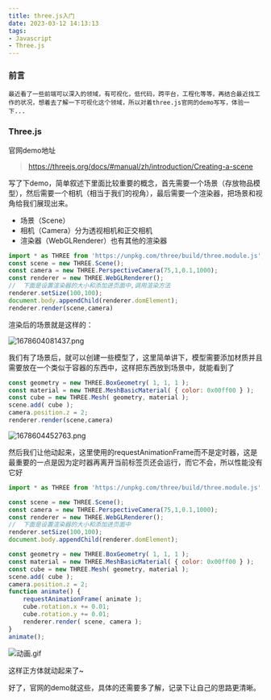 ```yaml
---
title: three.js入门
date: 2023-03-12 14:13:13
tags:
- Javascript
- Three.js
---
```


### 前言

	最近看了一些前端可以深入的领域，有可视化，低代码，跨平台，工程化等等，再结合最近找工作的状况，想着去了解一下可视化这个领域，所以对着three.js官网的demo写写，体验一下...

### Three.js

官网demo地址

> https://threejs.org/docs/#manual/zh/introduction/Creating-a-scene

写了下demo，简单叙述下里面比较重要的概念，首先需要一个场景（存放物品模型），然后需要一个相机（相当于我们的视角），最后需要一个渲染器，把场景和视角给我们展现出来。

- 场景（Scene）
- 相机（Camera）分为透视相机和正交相机
- 渲染器（WebGLRenderer）也有其他的渲染器

```javascript
import * as THREE from 'https://unpkg.com/three/build/three.module.js';
const scene = new THREE.Scene();
const camera = new THREE.PerspectiveCamera(75,1,0.1,1000);
const renderer = new THREE.WebGLRenderer();
//	下面是设置渲染器的大小和添加进页面中,调用渲染方法
renderer.setSize(100,100);
document.body.appendChild(renderer.domElement);
renderer.render(scene,camera)
```

渲染后的场景就是这样的：

![1678604081437.png](https://p3-juejin.byteimg.com/tos-cn-i-k3u1fbpfcp/34d00b8e551a4a1c851c281092ed6d9a~tplv-k3u1fbpfcp-watermark.image?)

我们有了场景后，就可以创建一些模型了，这里简单讲下，模型需要添加材质并且需要放在一个类似于容器的东西中，这样把东西放到场景中，就能看到了

```javascript
const geometry = new THREE.BoxGeometry( 1, 1, 1 );
const material = new THREE.MeshBasicMaterial( { color: 0x00ff00 } );
const cube = new THREE.Mesh( geometry, material );
scene.add( cube );
camera.position.z = 2;
renderer.render(scene,camera)
```


![1678604452763.png](https://p3-juejin.byteimg.com/tos-cn-i-k3u1fbpfcp/caba4a34ccaa447491031d6cff591e98~tplv-k3u1fbpfcp-watermark.image?)

然后我们让他动起来，这里使用的requestAnimationFrame而不是定时器，这是最重要的一点是因为定时器再离开当前标签页还会运行，而它不会，所以性能没有它好

```javascript
import * as THREE from 'https://unpkg.com/three/build/three.module.js';

const scene = new THREE.Scene();
const camera = new THREE.PerspectiveCamera(75,1,0.1,1000);
const renderer = new THREE.WebGLRenderer();
//	下面是设置渲染器的大小和添加进页面中
renderer.setSize(100,100);
document.body.appendChild(renderer.domElement);

const geometry = new THREE.BoxGeometry( 1, 1, 1 );
const material = new THREE.MeshBasicMaterial( { color: 0x00ff00 } );
const cube = new THREE.Mesh( geometry, material );
scene.add( cube );
camera.position.z = 2;
function animate() {
    requestAnimationFrame( animate );
    cube.rotation.x += 0.01;
    cube.rotation.y += 0.01;
    renderer.render( scene, camera );
}
animate();
```


![动画.gif](https://p6-juejin.byteimg.com/tos-cn-i-k3u1fbpfcp/d6c38582beb34575a0c56e727f30d60c~tplv-k3u1fbpfcp-watermark.image?)

这样正方体就动起来了~

好了，官网的demo就这些，具体的还需要多了解，记录下让自己的思路更清晰。